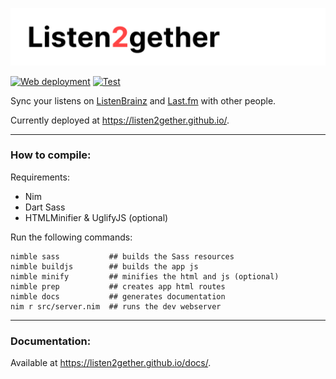 ![Listen2gether](public/assets/banner.png)

[![Web deployment](https://github.com/Listen2gether/Listen2gether.github.io/actions/workflows/web.yml/badge.svg)](https://github.com/Listen2gether/Listen2gether.github.io/actions/workflows/web.yml)
[![Test](https://github.com/Listen2gether/Listen2gether.github.io/actions/workflows/test.yml/badge.svg)](https://github.com/Listen2gether/Listen2gether.github.io/actions/workflows/test.yml)

Sync your listens on [ListenBrainz](https://listenbrainz.org) and [Last.fm](https://last.fm) with other people.

Currently deployed at https://listen2gether.github.io/.

---

### How to compile:

Requirements:
 - Nim
 - Dart Sass
 - HTMLMinifier & UglifyJS (optional)

Run the following commands:
```
nimble sass           ## builds the Sass resources
nimble buildjs        ## builds the app js
nimble minify         ## minifies the html and js (optional)
nimble prep           ## creates app html routes
nimble docs           ## generates documentation
nim r src/server.nim  ## runs the dev webserver
```

---

### Documentation:

Available at https://listen2gether.github.io/docs/.

